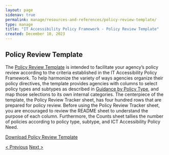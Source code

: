 ```yaml
---
layout: page
sidenav: true
permalink: manage/resources-and-references/policy-review-template/
type: manage
title: "IT Accessibility Policy Framework - Policy Review Template"
created: December 10, 2023
---
```

<h2 id="standards">
  Policy Review Template
</h2>
The <a href="{{ site.baseurl }}/assets/policy-review-template.xlsx" download="Policy Review Template.xlsx">Policy Review Template</a> is intended to facilitate your agency’s policy review according to the criteria established in the IT Accessibility Policy Framework. To help harmonize the variety of ways agencies organize their policy directives, the template provides agencies with columns to select policy types and subtypes as described in <a href="{{site.baseurl}}/manage/guidance-by-policy-type/approach/">Guidance by Policy Type</a>, and map those selections to its own internal categories. The centerpiece of the template, the Policy Review Tracker sheet, has four hundred rows that are prepared for policy review. Before using the Policy Review Tracker sheet, you are encouraged to review the README sheet to understand the purpose of each column. Furthermore, the Counts sheet tallies the number of policies according to policy type, subtype, and ICT Accessibility Policy Need.


<a id ="policy-download" href="{{ site.baseurl }}/assets/policy-review-template.xlsx" download="Policy Review Template.xlsx">Download Policy Review Template</a>
<br>
<div>
<div id="prev-next-section">
    <a class="prev-page" title="Go to previous page" 
      href="{{site.baseurl}}/manage/guidance-by-policy-type/real-property-management/"> < Previous</a>
    <a class="prev-page" title="Go to next page"
      href="{{site.baseurl}}/manage/resources-and-references/all-policy-types-and-subtypes/"> 
      Next >
    </a>
</div>
</div>

